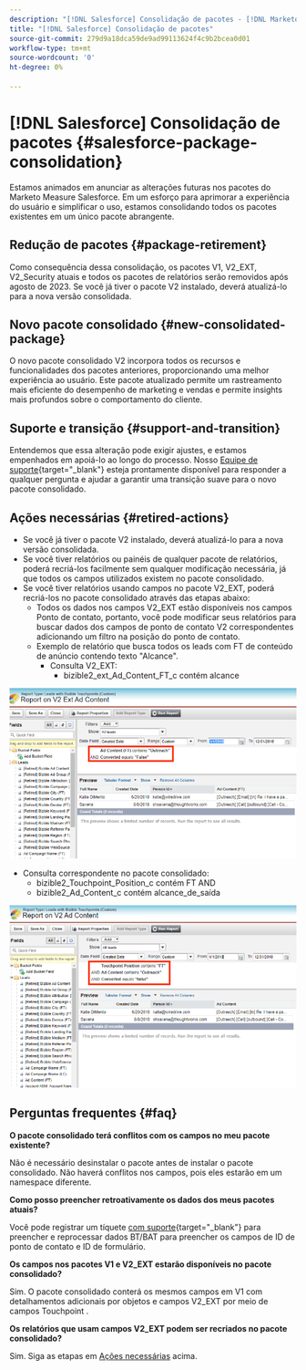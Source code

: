 ```yaml
---
description: "[!DNL Salesforce] Consolidação de pacotes - [!DNL Marketo Measure] - Documentação do produto"
title: "[!DNL Salesforce] Consolidação de pacotes"
source-git-commit: 279d9a18dca59de9ad99113624f4c9b2bcea0d01
workflow-type: tm+mt
source-wordcount: '0'
ht-degree: 0%

---
```


# [!DNL Salesforce] Consolidação de pacotes {#salesforce-package-consolidation}

Estamos animados em anunciar as alterações futuras nos pacotes do Marketo Measure Salesforce. Em um esforço para aprimorar a experiência do usuário e simplificar o uso, estamos consolidando todos os pacotes existentes em um único pacote abrangente.

## Redução de pacotes {#package-retirement}

Como consequência dessa consolidação, os pacotes V1, V2_EXT, V2_Security atuais e todos os pacotes de relatórios serão removidos após agosto de 2023. Se você já tiver o pacote V2 instalado, deverá atualizá-lo para a nova versão consolidada.

## Novo pacote consolidado {#new-consolidated-package}

O novo pacote consolidado V2 incorpora todos os recursos e funcionalidades dos pacotes anteriores, proporcionando uma melhor experiência ao usuário. Este pacote atualizado permite um rastreamento mais eficiente do desempenho de marketing e vendas e permite insights mais profundos sobre o comportamento do cliente.

## Suporte e transição {#support-and-transition}

Entendemos que essa alteração pode exigir ajustes, e estamos empenhados em apoiá-lo ao longo do processo. Nosso [Equipe de suporte](https://nation.marketo.com/t5/support/ct-p/Support){target="_blank"} esteja prontamente disponível para responder a qualquer pergunta e ajudar a garantir uma transição suave para o novo pacote consolidado.

## Ações necessárias {#retired-actions}

* Se você já tiver o pacote V2 instalado, deverá atualizá-lo para a nova versão consolidada.
* Se você tiver relatórios ou painéis de qualquer pacote de relatórios, poderá recriá-los facilmente sem qualquer modificação necessária, já que todos os campos utilizados existem no pacote consolidado.
* Se você tiver relatórios usando campos no pacote V2_EXT, poderá recriá-los no pacote consolidado através das etapas abaixo:
   * Todos os dados nos campos V2_EXT estão disponíveis nos campos Ponto de contato, portanto, você pode modificar seus relatórios para buscar dados dos campos de ponto de contato V2 correspondentes adicionando um filtro na posição do ponto de contato.
   * Exemplo de relatório que busca todos os leads com FT de conteúdo de anúncio contendo texto &quot;Alcance&quot;.
      * Consulta V2_EXT:
         * bizible2_ext_Ad_Content_FT_c contém alcance

![](assets/salesforce-package-consolidation-1.png)

* Consulta correspondente no pacote consolidado:
   * bizible2_Touchpoint_Position_c contém FT AND
   * bizible2_Ad_Content_c contém alcance_de_saída

![](assets/salesforce-package-consolidation-2.png)

## Perguntas frequentes {#faq}

**O pacote consolidado terá conflitos com os campos no meu pacote existente?**

Não é necessário desinstalar o pacote antes de instalar o pacote consolidado. Não haverá conflitos nos campos, pois eles estarão em um namespace diferente.

**Como posso preencher retroativamente os dados dos meus pacotes atuais?**

Você pode registrar um tíquete [com suporte](https://nation.marketo.com/t5/support/ct-p/Support){target="_blank"} para preencher e reprocessar dados BT/BAT para preencher os campos de ID de ponto de contato e ID de formulário.

**Os campos nos pacotes V1 e V2_EXT estarão disponíveis no pacote consolidado?**

Sim. O pacote consolidado conterá os mesmos campos em V1 com detalhamentos adicionais por objetos e campos V2_EXT por meio de campos Touchpoint .

**Os relatórios que usam campos V2_EXT podem ser recriados no pacote consolidado?**

Sim. Siga as etapas em [Ações necessárias](#retired-actions) acima.
